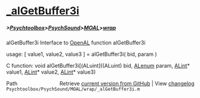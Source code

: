 # [_alGetBuffer3i](_alGetBuffer3i)
##### >[Psychtoolbox](Psychtoolbox)>[PsychSound](PsychSound)>[MOAL](MOAL)>[wrap](wrap)

alGetBuffer3i  Interface to [OpenAL](OpenAL) function alGetBuffer3i  
  
usage:  [ value1, value2, value3 ] = alGetBuffer3i( bid, param )  
  
C function:  void alGetBuffer3i[(ALuint]((ALuint) bid, [ALenum](ALenum) param, [ALint](ALint)\* value1, [ALint](ALint)\* value2, [ALint](ALint)\* value3)  




<div class="code_header" style="text-align:right;">
  <span style="float:left;">Path&nbsp;&nbsp;</span> <span class="counter">Retrieve <a href=
  "https://raw.github.com/Psychtoolbox-3/Psychtoolbox-3/beta/Psychtoolbox/PsychSound/MOAL/wrap/_alGetBuffer3i.m">current version from GitHub</a> | View <a href=
  "https://github.com/Psychtoolbox-3/Psychtoolbox-3/commits/beta/Psychtoolbox/PsychSound/MOAL/wrap/_alGetBuffer3i.m">changelog</a></span>
</div>
<div class="code">
  <code>Psychtoolbox/PsychSound/MOAL/wrap/_alGetBuffer3i.m</code>
</div>

